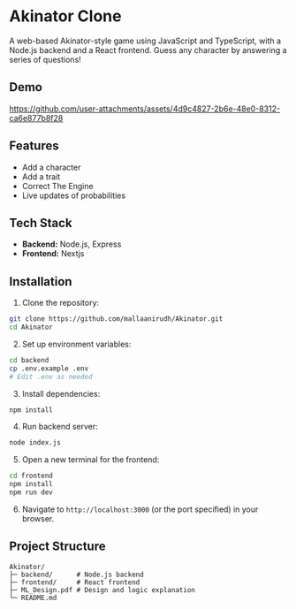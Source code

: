 
# Akinator Clone

A web-based Akinator-style game using JavaScript and TypeScript, with a Node.js backend and a React frontend. Guess any character by answering a series of questions!

## Demo

https://github.com/user-attachments/assets/4d9c4827-2b6e-48e0-8312-ca6e877b8f28

## Features

* Add a character
* Add a trait
* Correct The Engine
* Live updates of probabilities

## Tech Stack

* **Backend:** Node.js, Express
* **Frontend:** Nextjs

## Installation

1. Clone the repository:

```bash
git clone https://github.com/mallaanirudh/Akinator.git
cd Akinator
```

2. Set up environment variables:

```bash
cd backend
cp .env.example .env
# Edit .env as needed
```

3. Install dependencies:

```bash
npm install
```

4. Run backend server:

```bash
node index.js
```

5. Open a new terminal for the frontend:

```bash
cd frontend
npm install
npm run dev
```

6. Navigate to `http://localhost:3000` (or the port specified) in your browser.

## Project Structure

```
Akinator/
├─ backend/      # Node.js backend
├─ frontend/     # React frontend
├─ ML_Design.pdf # Design and logic explanation
└─ README.md
```




